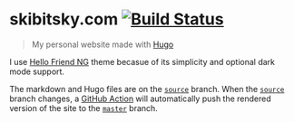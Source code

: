 # skibitsky.com [![Build Status](https://img.shields.io/endpoint.svg?url=https%3A%2F%2Factions-badge.atrox.dev%2Fskibitsky%2Fskibitsky.github.io%2Fbadge%3Fref%3Dsource&style=flat)](https://actions-badge.atrox.dev/skibitsky/skibitsky.github.io/goto?ref=source)
> My personal website made with [Hugo](https://gohugo.io)

I use [Hello Friend NG](https://github.com/skibitsky/hugo-theme-hello-friend-ng) theme becasue of its simplicity and optional dark mode support.

The markdown and Hugo files are on the [`source`](https://github.com/skibitsky/skibitsky.github.io/tree/source) branch. When the [`source`](https://github.com/skibitsky/skibitsky.github.io/tree/source) branch changes, a [GitHub Action](https://github.com/skibitsky/skibitsky.github.io/actions) will automatically push the rendered version of the site to the [`master`](https://github.com/skibitsky/skibitsky.github.io/tree/master) branch.
